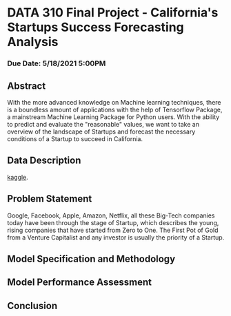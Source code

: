 # DATA 310 Final Project - California's Startups Success Forecasting Analysis  
### Due Date: 5/18/2021 5:00PM

## Abstract 
With the more advanced knowledge on Machine learning techniques, there is a boundless amount of applications with the help of Tensorflow Package, a mainstream Machine Learning Package for Python users. With the ability to predict and evaluate the "reasonable" values, we want to take an overview of the landscape of Startups and forecast the necessary conditions of a Startup to succeed in California.    

## Data Description
[kaggle](https://www.kaggle.com/manishkc06/startup-success-prediction).

## Problem Statement 
Google, Facebook, Apple, Amazon, Netflix, all these Big-Tech companies today have been through the stage of Startup, which describes the young, rising companies that have started from Zero to One. The First Pot of Gold from a Venture Capitalist and any investor is usually the priority of a Startup.

## Model Specification and Methodology

## Model Performance Assessment 

## Conclusion
